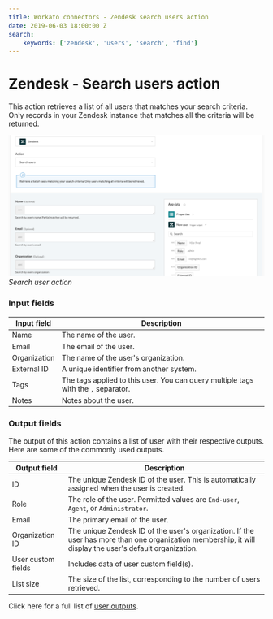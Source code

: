 ```yaml
---
title: Workato connectors - Zendesk search users action
date: 2019-06-03 18:00:00 Z
search:
    keywords: ['zendesk', 'users', 'search', 'find']
---
```


# Zendesk - Search users action
This action retrieves a list of all users that matches your search criteria. Only records in your Zendesk instance that matches all the criteria will be returned.

![Search user action](/assets/images/connectors/zendesk/search-user-action.png)
*Search user action*

### Input fields
| Input field  | Description                                |
|--------------|--------------------------------------------|
| Name         | The name of the user.                      |
| Email        | The email of the user.                     |
| Organization | The name of the user's organization.       |
| External ID  | A unique identifier from another system.   |
| Tags         | The tags applied to this user. You can query multiple tags with the `,` separator. |
| Notes        | Notes about the user.                      |

### Output fields
The output of this action contains a list of user with their respective outputs. Here are some of the commonly used outputs.

| Output field | Description                                  |
|--------------|----------------------------------------------|
| ID           | The unique Zendesk ID of the user. This is automatically assigned when the user is created. |
| Role         | The role of the user. Permitted values are `End-user`, `Agent`, or `Administrator`. |
| Email        | The primary email of the user.               |
| Organization ID | The unique Zendesk ID of the user's organization. If the user has more than one organization membership, it will display the user's default organization. |
| User custom fields | Includes data of user custom field(s). |
| List size    | The size of the list, corresponding to the number of users retrieved. |

Click here for a full list of [user outputs](/connectors/zendesk/user-fields.md#user-output-fields).
